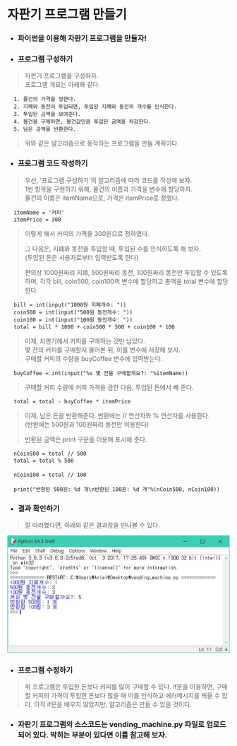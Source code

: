 # 자판기 프로그램 만들기
* ### 파이썬을 이용해 자판기 프로그램을 만들자!
* ### 프로그램 구성하기
> 자판기 프로그램을 구성하자. <br>
프로그램 개요는 아래와 같다.

      1. 물건의 가격을 정한다.
      2. 지폐와 동전이 투입되면, 투입된 지폐와 동전의 개수를 인식한다.
      3. 투입된 금액을 보여준다.
      4. 물건을 구매하면, 물건값만큼 투입된 금액을 차감한다.
      5. 남은 금액을 반환한다.
>  위와 같은 알고리즘으로 동작하는 프로그램을 만들 계획이다.
* ### 프로그램 코드 작성하기
> 우선, '프로그램 구성하기'의 알고리즘에 따라 코드를 작성해 보자.<br>
1번 항목을 구현하기 위해, 물건의 이름과 가격을 변수에 할당하자.<br>
물건의 이름은 itemName으로, 가격은 itemPrice로 정했다.

      itemName = '커피'
      itemPrice = 300
> 이렇게 해서 커피의 가격을 300원으로 정하였다.<p>
그 다음은, 지폐와 동전을 투입할 때, 투입된 수를 인식하도록 해 보자.<br>
(투입된 돈은 사용자로부터 입력받도록 한다)<p>
편의상 1000원짜리 지폐, 500원짜리 동전, 100원짜리 동전만 투입할 수 있도록 하며, 각각 bill, coin500, coin100의 변수에 할당하고 총액을 total 변수에 할당한다.

      bill = int(input("1000원 지폐개수: "))
      coin500 = int(input("500원 동전개수: "))
      coin100 = int(input("100원 동전개수: "))
      total = bill * 1000 + coin500 * 500 + coin100 * 100
>이제, 자판기에서 커피를 구매하는 것만 남았다.<br>
몇 잔의 커피를 구매할지 물어본 뒤, 이를 변수에 저장해 보자.<br>
구매할 커피의 수량을 buyCoffee 변수에 입력받는다.

      buyCoffee = int(input("%s 몇 잔을 구매할까요?: "%itemName))
> 구매할 커피 수량에 커피 가격을 곱한 다음, 투입된 돈에서 빼 준다.

      total = total - buyCoffee * itemPrice
> 이제, 남은 돈을 반환해준다. 반환에는 // 연산자와 % 연산자를 사용한다.<br>
(반환에는 500원과 100원짜리 동전만 이용한다)<p>
반환된 금액은 print 구문을 이용해 표시해 준다.

      nCoin500 = total // 500
      total = total % 500

      nCoin100 = total // 100

      print("반환된 500원: %d 개\n반환된 100원: %d 개"%(nCoin500, nCoin100))

* ### 결과 확인하기
> 잘 따라했다면, 아래와 같은 결과창을 만나볼 수 있다.

  <img src="https://github.com/boringariel/python/blob/master/image/vending_machine.JPG?raw=true">

* ### 프로그램 수정하기
> 위 프로그램은 투입한 돈보다 커피를 많이 구매할 수 있다. if문을 이용하면, 구매할 커피의 가격이 투입한 돈보다 많을 때 이를 인식하고 에러메시지를 띄울 수 있다. 아직 if문을 배우지 않았지만, 알고리즘은 만들 수 있을 것이다.

* ### 자판기 프로그램의 소스코드는 vending_machine.py 파일로 업로드되어 있다. 막히는 부분이 있다면 이를 참고해 보자.
